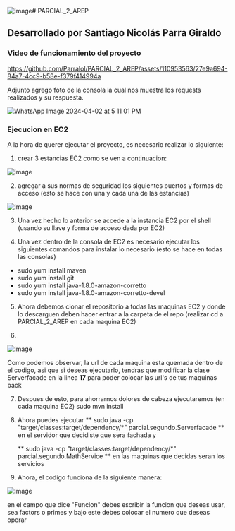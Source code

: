 ![image](https://github.com/Parralol/PARCIAL_2_AREP/assets/110953563/b56f5fae-eae0-417e-a39e-ca8a600d8cf5)# PARCIAL_2_AREP

## Desarrollado por Santiago Nicolás Parra Giraldo



### Video de funcionamiento del proyecto

https://github.com/Parralol/PARCIAL_2_AREP/assets/110953563/27e9a694-84a7-4cc9-b58e-f379f414994a


Adjunto agrego foto de la consola la cual nos muestra los requests realizados y su respuesta.

![WhatsApp Image 2024-04-02 at 5 11 01 PM](https://github.com/Parralol/PARCIAL_2_AREP/assets/110953563/d5feed8e-deb7-4086-aeea-078d3a0096e4)

### Ejecucion en EC2

A la hora de querer ejecutar el proyecto, es necesario realizar lo siguiente:

1. crear 3 estancias EC2 como se ven a continuacion:

![image](https://github.com/Parralol/PARCIAL_2_AREP/assets/110953563/2589e88b-0fb2-447b-aaaf-2092ca883b66)

2. agregar a sus normas de seguridad los siguientes puertos y formas de acceso (esto se hace con una y cada una de las estancias)

![image](https://github.com/Parralol/PARCIAL_2_AREP/assets/110953563/f3b0fdc6-d9ef-4daf-a913-bcb60c4fdfdb)


3. Una vez hecho lo anterior se accede a la instancia EC2 por el shell (usando su llave y forma de acceso dada por EC2)

4. Una vez dentro de la consola de EC2 es necesario ejecutar los siguientes comandos para instalar lo necesario (esto se hace en todas las consolas)

  - sudo yum install maven
  - sudo yum install git
  - sudo yum install java-1.8.0-amazon-corretto
  - sudo yum install java-1.8.0-amazon-corretto-devel

5. Ahora debemos clonar el repositorio a todas las maquinas EC2 y donde lo descarguen deben hacer entrar a la carpeta de el repo (realizar cd a PARCIAL_2_AREP en cada maquina EC2)

6.
 ![image](https://github.com/Parralol/PARCIAL_2_AREP/assets/110953563/b03f5b56-4f0e-4044-8f67-ea50e15de439)

   Como podemos observar, la url de cada maquina esta quemada dentro de el codigo, asi que si deseas ejecutarlo, tendras que modificar la clase Serverfacade en la linea **17** para poder colocar las url's de tus maquinas back

7. Despues de esto, para ahorrarnos dolores de cabeza ejecutaremos (en cada maquina EC2)
         sudo mvn install

8. Ahora puedes ejecutar ** sudo java -cp "target/classes:target/dependency/*" parcial.segundo.Serverfacade
** en el servidor que decidiste que sera fachada y

   ** sudo java -cp "target/classes:target/dependency/*" parcial.segundo.MathService
** en las maquinas que decidas seran los servicios


9. Ahora, el codigo funciona de la siguiente manera:

![image](https://github.com/Parralol/PARCIAL_2_AREP/assets/110953563/fdee2569-32cf-4efa-a878-f881cc491c8f)

en el campo que dice "Funcion" debes escribir la funcion que deseas usar, sea factors o primes y bajo este debes colocar el numero que deseas operar
    
